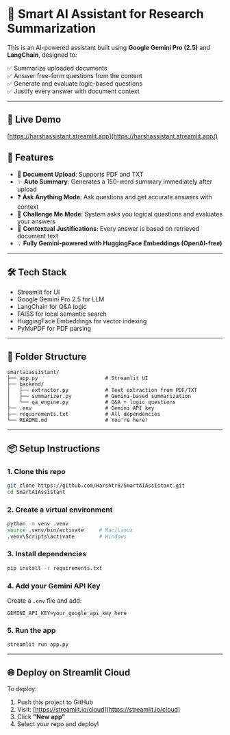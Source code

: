 # 🤖 Smart AI Assistant for Research Summarization

This is an AI-powered assistant built using **Google Gemini Pro (2.5)** and **LangChain**, designed to:

✅ Summarize uploaded documents  
✅ Answer free-form questions from the content  
✅ Generate and evaluate logic-based questions  
✅ Justify every answer with document context  

---

## 🔗 Live Demo

[https://harshassistant.streamlit.app](https://harshassistant.streamlit.app/)


## 🚀 Features

- 📄 **Document Upload**: Supports PDF and TXT
- ✨ **Auto Summary**: Generates a 150-word summary immediately after upload
- ❓ **Ask Anything Mode**: Ask questions and get accurate answers with context
- 🧠 **Challenge Me Mode**: System asks you logical questions and evaluates your answers
- 📌 **Contextual Justifications**: Every answer is based on retrieved document text
- 💡 **Fully Gemini-powered with HuggingFace Embeddings (OpenAI-free)**

---

## 🛠️ Tech Stack

- Streamlit for UI  
- Google Gemini Pro 2.5 for LLM  
- LangChain for Q&A logic  
- FAISS for local semantic search  
- HuggingFace Embeddings for vector indexing  
- PyMuPDF for PDF parsing  

---

## 📂 Folder Structure

```
smartaiassistant/
├── app.py                      # Streamlit UI
├── backend/
│   ├── extractor.py            # Text extraction from PDF/TXT
│   ├── summarizer.py           # Gemini-based summarization
│   └── qa_engine.py            # Q&A + logic questions
├── .env                        # Gemini API key
├── requirements.txt            # All dependencies
└── README.md                   # You're here!
```

---

## 📦 Setup Instructions

### 1. Clone this repo

```bash
git clone https://github.com/Harshtr8/SmartAIAssistant.git
cd SmartAIAssistant
```

### 2. Create a virtual environment

```bash
python -m venv .venv
source .venv/bin/activate     # Mac/Linux
.venv\Scripts\activate        # Windows
```

### 3. Install dependencies

```bash
pip install -r requirements.txt
```

### 4. Add your Gemini API Key

Create a `.env` file and add:

```
GEMINI_API_KEY=your_google_api_key_here
```

### 5. Run the app

```bash
streamlit run app.py
```

---

## 🌐 Deploy on Streamlit Cloud

To deploy:
1. Push this project to GitHub
2. Visit: [https://streamlit.io/cloud](https://streamlit.io/cloud)
3. Click **"New app"**
4. Select your repo and deploy!

